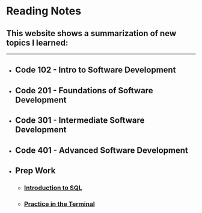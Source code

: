 # Reading Notes

## This website shows a summarization of new topics I learned:

---

- ## Code 102 - Intro to Software Development
- ## Code 201 - Foundations of Software Development
- ## Code 301 - Intermediate Software Development
- ## Code 401 - Advanced Software Development
- ## Prep Work
  - ### [Introduction to SQL](/SQL.md)
  - ### [Practice in the Terminal](/PracticeInTheTerminal.md)

